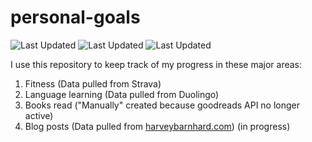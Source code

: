 # personal-goals
![Last Updated](https://img.shields.io/date/1611757236?color=FC4C02&label=Fitness%20Updated&logo=strava)
![Last Updated](https://img.shields.io/date/1611757236?color=7ac70c&label=Language%20Updated&logo=duolingo)
![Last Updated](https://img.shields.io/date/1611757236?color=e9e5cd&label=Books%20Updated&logo=goodreads)

I use this repository to keep track of my progress in these major areas:

1. Fitness (Data pulled from Strava)
2. Language learning (Data pulled from Duolingo)
3. Books read ("Manually" created because goodreads API no longer active)
4. Blog posts (Data pulled from [harveybarnhard.com](https://harveybarnhard.com)) (in progress)

